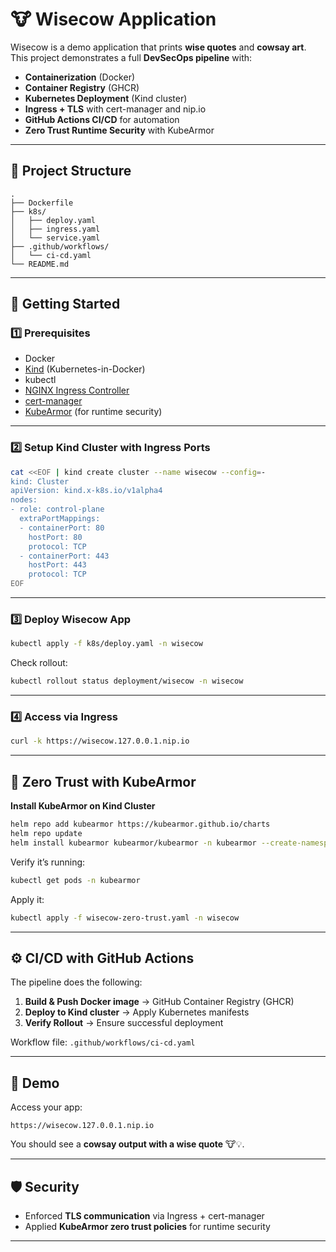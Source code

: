 # 🐮 Wisecow Application  

Wisecow is a demo application that prints **wise quotes** and **cowsay art**.  
This project demonstrates a full **DevSecOps pipeline** with:  

- **Containerization** (Docker)  
- **Container Registry** (GHCR)  
- **Kubernetes Deployment** (Kind cluster)  
- **Ingress + TLS** with cert-manager and nip.io  
- **GitHub Actions CI/CD** for automation  
- **Zero Trust Runtime Security** with KubeArmor  

---

## 📂 Project Structure  

```
.
├── Dockerfile
├── k8s/
│   ├── deploy.yaml
│   ├── ingress.yaml
│   └── service.yaml
├── .github/workflows/
│   └── ci-cd.yaml
└── README.md
```

---

## 🚀 Getting Started  

### 1️⃣ Prerequisites  

- Docker  
- [Kind](https://kind.sigs.k8s.io/) (Kubernetes-in-Docker)  
- kubectl  
- [NGINX Ingress Controller](https://kubernetes.github.io/ingress-nginx/)  
- [cert-manager](https://cert-manager.io/)  
- [KubeArmor](https://kubearmor.dev/) (for runtime security)  

---

### 2️⃣ Setup Kind Cluster with Ingress Ports  

```bash
cat <<EOF | kind create cluster --name wisecow --config=-
kind: Cluster
apiVersion: kind.x-k8s.io/v1alpha4
nodes:
- role: control-plane
  extraPortMappings:
  - containerPort: 80
    hostPort: 80
    protocol: TCP
  - containerPort: 443
    hostPort: 443
    protocol: TCP
EOF
```

---

### 3️⃣ Deploy Wisecow App  

```bash
kubectl apply -f k8s/deploy.yaml -n wisecow
```

Check rollout:  

```bash
kubectl rollout status deployment/wisecow -n wisecow
```

---

### 4️⃣ Access via Ingress  

```bash
curl -k https://wisecow.127.0.0.1.nip.io
```

---

## 🔐 Zero Trust with KubeArmor  

**Install KubeArmor on Kind Cluster** 

```bash
helm repo add kubearmor https://kubearmor.github.io/charts
helm repo update
helm install kubearmor kubearmor/kubearmor -n kubearmor --create-namespace
```

Verify it’s running:

```bash
kubectl get pods -n kubearmor

```

Apply it:  

```bash
kubectl apply -f wisecow-zero-trust.yaml -n wisecow
```

---

## ⚙️ CI/CD with GitHub Actions  

The pipeline does the following:  

1. **Build & Push Docker image** → GitHub Container Registry (GHCR)  
2. **Deploy to Kind cluster** → Apply Kubernetes manifests  
3. **Verify Rollout** → Ensure successful deployment  

Workflow file: `.github/workflows/ci-cd.yaml`  

---

## 📸 Demo  

Access your app:  

```
https://wisecow.127.0.0.1.nip.io
```

You should see a **cowsay output with a wise quote** 🐮💡.  

---

## 🛡️ Security  

- Enforced **TLS communication** via Ingress + cert-manager  
- Applied **KubeArmor zero trust policies** for runtime security  

---
